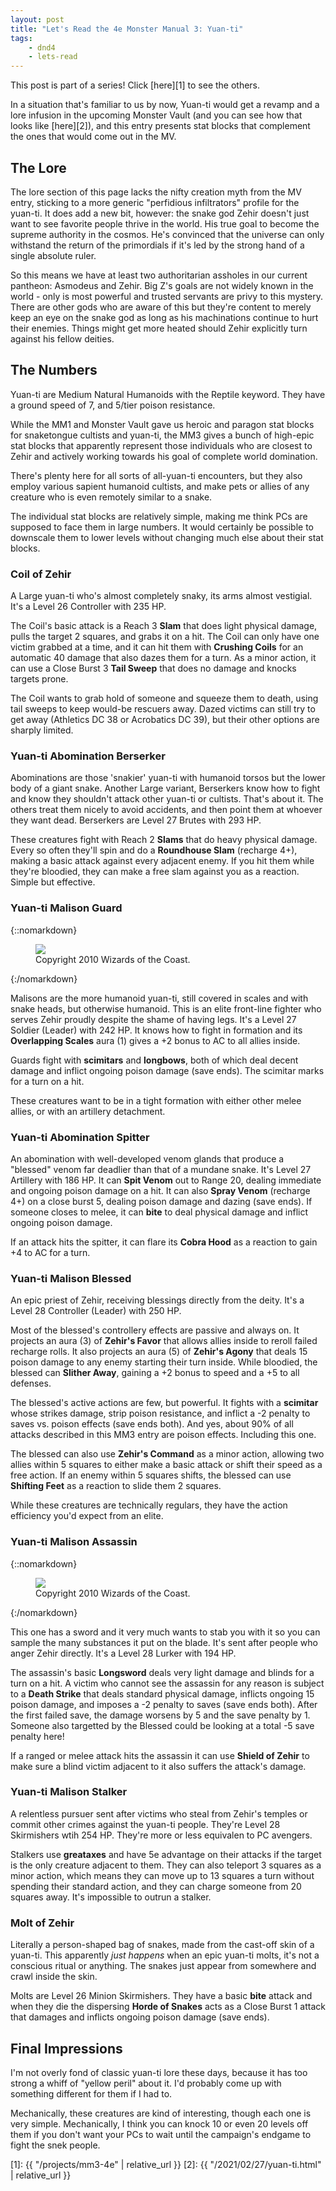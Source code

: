 ```yaml
---
layout: post
title: "Let's Read the 4e Monster Manual 3: Yuan-ti"
tags:
    - dnd4
    - lets-read
---
```


This post is part of a series! Click [here][1] to see the others.

In a situation that's familiar to us by now, Yuan-ti would get a revamp and a
lore infusion in the upcoming Monster Vault (and you can see how that looks like
[here][2]), and this entry presents stat blocks that complement the ones that
would come out in the MV.

## The Lore

The lore section of this page lacks the nifty creation myth from the MV entry,
sticking to a more generic "perfidious infiltrators" profile for the yuan-ti. It
does add a new bit, however: the snake god Zehir doesn't just want to see
favorite people thrive in the world. His true goal to become the supreme
authority in the cosmos. He's convinced that the universe can only withstand the
return of the primordials if it's led by the strong hand of a single absolute
ruler.

So this means we have at least two authoritarian assholes in our current
pantheon: Asmodeus and Zehir. Big Z's goals are not widely known in the world -
only is most powerful and trusted servants are privy to this mystery. There are
other gods who are aware of this but they're content to merely keep an eye on
the snake god as long as his machinations continue to hurt their enemies. Things
might get more heated should Zehir explicitly turn against his fellow deities.

## The Numbers

Yuan-ti are Medium Natural Humanoids with the Reptile keyword. They have a
ground speed of 7, and 5/tier poison resistance.

While the MM1 and Monster Vault gave us heroic and paragon stat blocks for
snaketongue cultists and yuan-ti, the MM3 gives a bunch of high-epic stat blocks
that apparently represent those individuals who are closest to Zehir and
actively working towards his goal of complete world domination.

There's plenty here for all sorts of all-yuan-ti encounters, but they also
employ various sapient humanoid cultists, and make pets or allies of any
creature who is even remotely similar to a snake.

The individual stat blocks are relatively simple, making me think PCs are
supposed to face them in large numbers. It would certainly be possible to
downscale them to lower levels without changing much else about their stat
blocks.

### Coil of Zehir

A Large yuan-ti who's almost completely snaky, its arms almost vestigial. It's a
Level 26 Controller with 235 HP.

The Coil's basic attack is a Reach 3 **Slam** that does light physical damage,
pulls the target 2 squares, and grabs it on a hit. The Coil can only have one
victim grabbed at a time, and it can hit them with **Crushing Coils** for an
automatic 40 damage that also dazes them for a turn. As a minor action, it can
use a Close Burst 3 **Tail Sweep** that does no damage and knocks targets prone.

The Coil wants to grab hold of someone and squeeze them to death, using tail
sweeps to keep would-be rescuers away. Dazed victims can still try to get away
(Athletics DC 38 or Acrobatics DC 39), but their other options are sharply
limited.

### Yuan-ti Abomination Berserker

Abominations are those 'snakier' yuan-ti with humanoid torsos but the lower
body of a giant snake. Another Large variant, Berserkers know how to fight and
know they shouldn't attack other yuan-ti or cultists. That's about it. The
others treat them nicely to avoid accidents, and then point them at whoever they
want dead. Berserkers are Level 27 Brutes with 293 HP.

These creatures fight with Reach 2 **Slams** that do heavy physical
damage. Every so often they'll spin and do a **Roundhouse Slam** (recharge 4+),
making a basic attack against every adjacent enemy. If you hit them while
they're bloodied, they can make a free slam against you as a reaction. Simple
but effective.

### Yuan-ti Malison Guard

{::nomarkdown}
<figure class="center">
  <img src="{{ "/assets/wir-mm3-4e-yuan-ti-guard.png" | absolute_url }}"/>
  <figcaption>
    Copyright 2010 Wizards of the Coast.
  </figcaption>
</figure>
{:/nomarkdown}

Malisons are the more humanoid yuan-ti, still covered in scales and with snake
heads, but otherwise humanoid. This is an elite front-line fighter who serves
Zehir proudly despite the shame of having legs. It's a Level 27 Soldier (Leader)
with 242 HP. It knows how to fight in formation and its **Overlapping Scales**
aura (1) gives a +2 bonus to AC to all allies inside.

Guards fight with **scimitars** and **longbows**, both of which deal decent
damage and inflict ongoing poison damage (save ends). The scimitar marks for a
turn on a hit.

These creatures want to be in a tight formation with either other melee allies,
or with an artillery detachment.

### Yuan-ti Abomination Spitter

An abomination with well-developed venom glands that produce a "blessed" venom
far deadlier than that of a mundane snake. It's Level 27 Artillery with 186
HP. It can **Spit Venom** out to Range 20, dealing immediate and ongoing poison
damage on a hit. It can also **Spray Venom** (recharge 4+) on a close burst 5,
dealing poison damage and dazing (save ends). If someone closes to melee, it can
**bite** to deal physical damage and inflict ongoing poison damage.

If an attack hits the spitter, it can flare its **Cobra Hood** as a reaction to
gain +4 to AC for a turn.

### Yuan-ti Malison Blessed

An epic priest of Zehir, receiving blessings directly from the deity. It's a
Level 28 Controller (Leader) with 250 HP.

Most of the blessed's controllery effects are passive and always on. It projects
an aura (3) of **Zehir's Favor** that allows allies inside to reroll failed
recharge rolls. It also projects an aura (5) of **Zehir's Agony** that deals 15
poison damage to any enemy starting their turn inside. While bloodied, the
blessed can **Slither Away**, gaining a +2 bonus to speed and a +5 to all
defenses.

The blessed's active actions are few, but powerful. It fights with a
**scimitar** whose strikes damage, strip poison resistance, and inflict a -2
penalty to saves vs. poison effects (save ends both). And yes, about 90% of all
attacks described in this MM3 entry are poison effects. Including this one.

The blessed can also use **Zehir's Command** as a minor action, allowing two
allies within 5 squares to either make a basic attack or shift their speed as a
free action. If an enemy within 5 squares shifts, the blessed can use **Shifting
Feet** as a reaction to slide them 2 squares.

While these creatures are technically regulars, they have the action efficiency
you'd expect from an elite.

### Yuan-ti Malison Assassin

{::nomarkdown}
<figure class="center">
  <img src="{{ "/assets/wir-mm3-4e-yuan-ti-assassin.png" | absolute_url }}"/>
  <figcaption>
    Copyright 2010 Wizards of the Coast.
  </figcaption>
</figure>
{:/nomarkdown}

This one has a sword and it very much wants to stab you with it so you can
sample the many substances it put on the blade. It's sent after people who anger
Zehir directly. It's a Level 28 Lurker with 194 HP.

The assassin's basic **Longsword** deals very light damage and blinds for a turn
on a hit. A victim who cannot see the assassin for any reason is subject to a
**Death Strike** that deals standard physical damage, inflicts ongoing 15 poison
damage, and imposes a -2 penalty to saves (save ends both). After the first
failed save, the damage worsens by 5 and the save penalty by 1. Someone also
targetted by the Blessed could be looking at a total -5 save penalty here!

If a ranged or melee attack hits the assassin it can use **Shield of Zehir** to
make sure a blind victim adjacent to it also suffers the attack's damage.

### Yuan-ti Malison Stalker

A relentless pursuer sent after victims who steal from Zehir's temples or commit
other crimes against the yuan-ti people. They're Level 28 Skirmishers wtih 254
HP. They're more or less equivalen to PC avengers.

Stalkers use **greataxes** and have 5e advantage on their attacks if the target
is the only creature adjacent to them. They can also teleport 3 squares as a
minor action, which means they can move up to 13 squares a turn without spending
their standard action, and they can charge someone from 20 squares away. It's
impossible to outrun a stalker.

### Molt of Zehir

Literally a person-shaped bag of snakes, made from the cast-off skin of a
yuan-ti. This apparently _just happens_ when an epic yuan-ti molts, it's not a
conscious ritual or anything. The snakes just appear from somewhere and crawl
inside the skin.

Molts are Level 26 Minion Skirmishers. They have a basic **bite** attack and
when they die the dispersing **Horde of Snakes** acts as a Close Burst 1 attack
that damages and inflicts ongoing poison damage (save ends).

## Final Impressions

I'm not overly fond of classic yuan-ti lore these days, because it has too
strong a whiff of "yellow peril" about it. I'd probably come up with something
different for them if I had to.

Mechanically, these creatures are kind of interesting, though each one is very
simple. Mechanically, I think you can knock 10 or even 20 levels off them if you
don't want your PCs to wait until the campaign's endgame to fight the snek
people.


[1]: {{ "/projects/mm3-4e" | relative_url }}
[2]: {{ "/2021/02/27/yuan-ti.html" | relative_url }}
